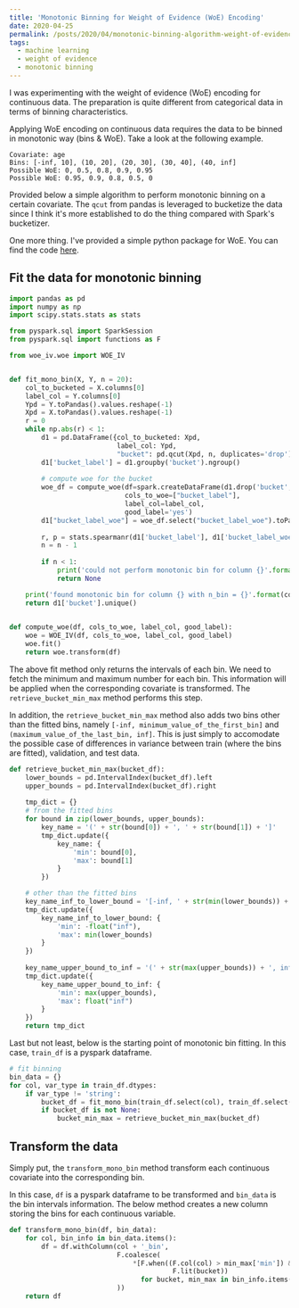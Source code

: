 ```yaml
---
title: 'Monotonic Binning for Weight of Evidence (WoE) Encoding'
date: 2020-04-25
permalink: /posts/2020/04/monotonic-binning-algorithm-weight-of-evidence/
tags:
  - machine learning
  - weight of evidence
  - monotonic binning
---
```


I was experimenting with the weight of evidence (WoE) encoding for continuous data. The preparation is quite different from categorical data in terms of binning characteristics.

Applying WoE encoding on continuous data requires the data to be binned in monotonic way (bins & WoE). Take a look at the following example.

```
Covariate: age
Bins: [-inf, 10], (10, 20], (20, 30], (30, 40], (40, inf]
Possible WoE: 0, 0.5, 0.8, 0.9, 0.95
Possible WoE: 0.95, 0.9, 0.8, 0.5, 0
```

Provided below a simple algorithm to perform monotonic binning on a certain covariate. The `qcut` from pandas is leveraged to bucketize the data since I think it's more established to do the thing compared with Spark's bucketizer.

One more thing. I've provided a simple python package for WoE. You can find the code <a href="https://github.com/albertuskelvin/weight-of-evidence-spark">here</a>.

<h2>Fit the data for monotonic binning</h2>

```python
import pandas as pd
import numpy as np
import scipy.stats.stats as stats

from pyspark.sql import SparkSession
from pyspark.sql import functions as F

from woe_iv.woe import WOE_IV


def fit_mono_bin(X, Y, n = 20):
    col_to_bucketed = X.columns[0]
    label_col = Y.columns[0]
    Ypd = Y.toPandas().values.reshape(-1)
    Xpd = X.toPandas().values.reshape(-1)
    r = 0
    while np.abs(r) < 1:
        d1 = pd.DataFrame({col_to_bucketed: Xpd, 
                           label_col: Ypd, 
                           "bucket": pd.qcut(Xpd, n, duplicates='drop')})
        d1['bucket_label'] = d1.groupby('bucket').ngroup()
        
        # compute woe for the bucket
        woe_df = compute_woe(df=spark.createDataFrame(d1.drop('bucket', 1)), 
                             cols_to_woe=["bucket_label"], 
                             label_col=label_col, 
                             good_label='yes')
        d1["bucket_label_woe"] = woe_df.select("bucket_label_woe").toPandas()
        
        r, p = stats.spearmanr(d1['bucket_label'], d1['bucket_label_woe'])
        n = n - 1
        
        if n < 1:
            print('could not perform monotonic bin for column {}'.format(col_to_bucketed))
            return None

    print('found monotonic bin for column {} with n_bin = {}'.format(col_to_bucketed, d1["bucket"].nunique()))
    return d1['bucket'].unique()

    
def compute_woe(df, cols_to_woe, label_col, good_label):
    woe = WOE_IV(df, cols_to_woe, label_col, good_label)
    woe.fit()
    return woe.transform(df)
```

The above fit method only returns the intervals of each bin. We need to fetch the minimum and maximum number for each bin. This information will be applied when the corresponding covariate is transformed. The `retrieve_bucket_min_max` method performs this step.

In addition, the `retrieve_bucket_min_max` method also adds two bins other than the fitted bins, namely `[-inf, minimum_value_of_the_first_bin]` and `(maximum_value_of_the_last_bin, inf]`. This is just simply to accomodate the possible case of differences in variance between train (where the bins are fitted), validation, and test data.

```python
def retrieve_bucket_min_max(bucket_df):
    lower_bounds = pd.IntervalIndex(bucket_df).left
    upper_bounds = pd.IntervalIndex(bucket_df).right
    
    tmp_dict = {}
    # from the fitted bins
    for bound in zip(lower_bounds, upper_bounds):
        key_name = '(' + str(bound[0]) + ', ' + str(bound[1]) + ']'
        tmp_dict.update({
            key_name: {
                'min': bound[0],
                'max': bound[1]
            }
        })

    # other than the fitted bins
    key_name_inf_to_lower_bound = '[-inf, ' + str(min(lower_bounds)) + ']'
    tmp_dict.update({
        key_name_inf_to_lower_bound: {
            'min': -float("inf"),
            'max': min(lower_bounds)
        }
    })
    
    key_name_upper_bound_to_inf = '(' + str(max(upper_bounds)) + ', inf]'
    tmp_dict.update({
        key_name_upper_bound_to_inf: {
            'min': max(upper_bounds),
            'max': float("inf")
        }
    })
    return tmp_dict
```

Last but not least, below is the starting point of monotonic bin fitting. In this case, `train_df` is a pyspark dataframe.

```python
# fit binning
bin_data = {}
for col, var_type in train_df.dtypes:
    if var_type != 'string':
        bucket_df = fit_mono_bin(train_df.select(col), train_df.select(TARGET_COL))
        if bucket_df is not None:
            bucket_min_max = retrieve_bucket_min_max(bucket_df)
```

<h2>Transform the data</h2>

Simply put, the `transform_mono_bin` method transform each continuous covariate into the corresponding bin.

In this case, `df` is a pyspark dataframe to be transformed and `bin_data` is the bin intervals information. The below method creates a new column storing the bins for each continuous variable.

```python    
def transform_mono_bin(df, bin_data):
    for col, bin_info in bin_data.items():
        df = df.withColumn(col + '_bin', 
                           F.coalesce(
                               *[F.when((F.col(col) > min_max['min']) & (F.col(col) <= min_max['max']), 
                                         F.lit(bucket)) 
                                 for bucket, min_max in bin_info.items()]
                           ))
    return df
```
